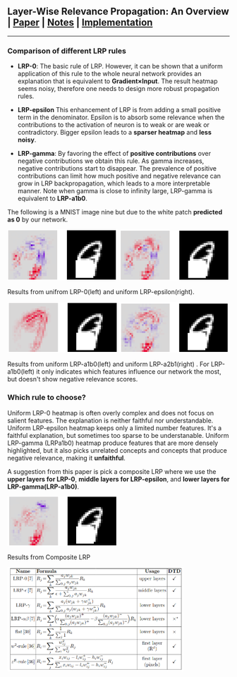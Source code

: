 ## Layer-Wise Relevance Propagation: An Overview | [Paper](http://iphome.hhi.de/samek/pdf/MonXAI19.pdf) | [Notes](notes_lrp_overview.md) | [Implementation](../../implementation/8.1.LRP.ipynb)
***
### Comparison of different LRP rules
 - **LRP-0**: The basic rule of LRP. However, it can be shown that a uniform application of this rule to the whole neural network provides an explanation that is equivalent to **Gradient×Input**. The result heatmap seems noisy, therefore one needs to design more robust propagation rules.

 - **LRP-epsilon** This enhancement of LRP is from adding a small positive term in the denominator. Epsilon is to absorb some relevance when the contributions to the activation of neuron is to weak or are weak or contradictory. Bigger epsilon leads to a **sparser heatmap** and **less noisy**.
 
 - **LRP-gamma**: By favoring the effect of **positive contributions** over negative contributions we obtain this rule. As gamma increases, negative contributions start to disappear. The prevalence of positive contributions can limit how much positive and negative relevance can grow in LRP backpropagation, which leads to a more interpretable manner. Note when gamma is close to infinity large, LRP-gamma is equivalent to **LRP-a1b0**.

The following is a MNIST image nine but due to the white patch **predicted as 0** by our network.

<p float="left">
  <img src="../assets/lrp0_0.png" width="250" />
  <img src="../assets/lrpeps_0.png" width="250" />
</p>

Results from unifrom LRP-0(left) and uniform LRP-epsilon(right). 

<p float="left">
  <img src="../assets/lrpa1b0_0.png" width="250" />
  <img src="../assets/lrpa2b1_0.png" width="250" />
</p>

Results from uniform LRP-a1b0(left) and uniform LRP-a2b1(right) . For LRP-a1b0(left) it only indicates which features influence our network the most, but doesn't show negative relevance scores. 


### Which rule to choose?

Uniform LRP-0 heatmap is often overly complex and does not focus on salient features. The explanation is neither faithful nor understandable. Uniform LRP-epsilon heatmap keeps only a limited number features. It's a faithful explanation, but sometimes too sparse to be understanable. Uniform LRP-gamma (LRPa1b0) heatmap produce features that are more densely highlighted, but it also picks unrelated concepts and concepts that produce negative relevance, making it **unfaithful**.

A suggestion from this paper is pick a composite LRP where we use the **upper layers for LRP-0**, **middle layers for LRP-epsilon**, and **lower layers for LRP-gamma(LRP-a1b0)**.

<p float="left">
  <img src="../assets/lrpmix_0.png" width="250" />
</p>

Results from Composite LRP

<p float="left">
  <img src="../assets/lrp_rules.png" width="400" />
</p>

